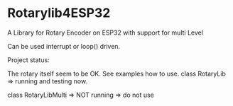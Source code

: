 # Rotarylib4ESP32
A Library for Rotary Encoder on ESP32 with support for multi Level

Can be used interrupt or loop() driven.

Project status:

The rotary itself seem to be OK. See examples how to use.
class RotaryLib => running and testing now.

class RotaryLibMulti => NOT running => do not use
